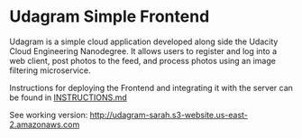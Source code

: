 # Udagram Simple Frontend

Udagram is a simple cloud application developed along side the Udacity Cloud Engineering Nanodegree. It allows users to register and log into a web client, post photos to the feed, and process photos using an image filtering microservice.

Instructions for deploying the Frontend and integrating it with the server can be found in [INSTRUCTIONS.md](./INSTRUCTIONS.md)

See working version: <http://udagram-sarah.s3-website.us-east-2.amazonaws.com>
